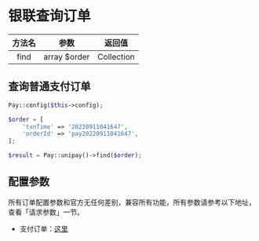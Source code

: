 # 银联查询订单

| 方法名  |      参数      |    返回值     |
|:----:|:------------:|:----------:|
| find | array $order | Collection |

## 查询普通支付订单

```php
Pay::config($this->config);

$order = [
    'txnTime' => '20220911041647',
    'orderId' => 'pay20220911041647',
];

$result = Pay::unipay()->find($order);
```

## 配置参数

所有订单配置参数和官方无任何差别，兼容所有功能，所有参数请参考以下地址，查看「请求参数」一节。

- 支付订单：[这里](https://open.unionpay.com/tjweb/acproduct/APIList?acpAPIId=757&apiservId=448&version=V2.2&bussType=0)
    
